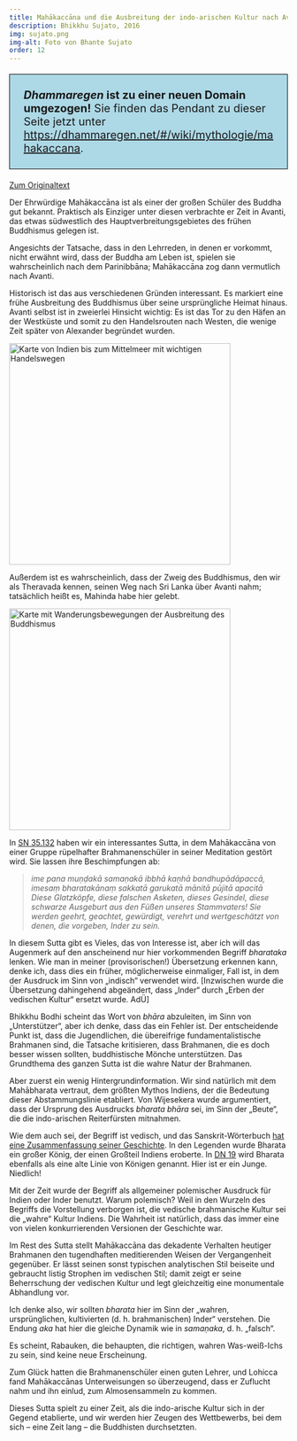 ```yaml
---
title: Mahākaccāna und die Ausbreitung der indo-arischen Kultur nach Avanti
description: Bhikkhu Sujato, 2016
img: sujato.png
img-alt: Foto von Bhante Sujato
order: 12
---
```


<p style="padding: 25px;
  border: thin solid black;
  background-color: lightblue;
  padding: 25px;
  font-size: 20px;"
><b><em>Dhammaregen</em> ist zu einer neuen Domain umgezogen!</b> Sie finden das Pendant zu dieser Seite jetzt unter <a href="https://dhammaregen.net/#/wiki/mythologie/mahakaccana">https://dhammaregen.net/#/wiki/mythologie/mahakaccana</a>.
</p>

[Zum Originaltext](https://discourse.suttacentral.net/t/on-mahakaccana-and-the-spread-of-aryan-culture-to-avanti/3008)

Der Ehrwürdige Mahākaccāna ist als einer der großen Schüler des Buddha gut bekannt. Praktisch als Einziger unter diesen verbrachte er Zeit in Avanti, das etwas südwestlich des Hauptverbreitungsgebietes des frühen Buddhismus gelegen ist.

Angesichts der Tatsache, dass in den Lehrreden, in denen er vorkommt, nicht erwähnt wird, dass der Buddha am Leben ist, spielen sie wahrscheinlich nach dem Parinibbāna; Mahākaccāna zog dann vermutlich nach Avanti.

Historisch ist das aus verschiedenen Gründen interessant. Es markiert eine frühe Ausbreitung des Buddhismus über seine ursprüngliche Heimat hinaus. Avanti selbst ist in zweierlei Hinsicht wichtig: Es ist das Tor zu den Häfen an der Westküste und somit zu den Handelsrouten nach Westen, die wenige Zeit später von Alexander begründet wurden.

<a href="https://scdd.sfo2.cdn.digitaloceanspaces.com/uploads/original/2X/0/09f3d29c53d65cc53e8e9af8bd5ec66c7568c8e8.jpg"><img height="400" alt="Karte von Indien bis zum Mittelmeer mit wichtigen Handelswegen" src="https://scdd.sfo2.cdn.digitaloceanspaces.com/uploads/original/2X/0/09f3d29c53d65cc53e8e9af8bd5ec66c7568c8e8.jpg"></a>

Außerdem ist es wahrscheinlich, dass der Zweig des Buddhismus, den wir als Theravada kennen, seinen Weg nach Sri Lanka über Avanti nahm; tatsächlich heißt es, Mahinda habe hier gelebt.

<a href="https://scdd.sfo2.cdn.digitaloceanspaces.com/uploads/original/2X/a/a438ef891dadef14ddcbba8c8b9ad515a38a1bc1.png"><img height="400" alt="Karte mit Wanderungsbewegungen der Ausbreitung des Buddhismus" src="https://scdd.sfo2.cdn.digitaloceanspaces.com/uploads/original/2X/a/a438ef891dadef14ddcbba8c8b9ad515a38a1bc1.png"></a>

In [SN 35.132](/suttas/#sn35.132/de/sabbamitta:0.1) haben wir ein interessantes Sutta, in dem Mahākaccāna von einer Gruppe rüpelhafter Brahmanenschüler in seiner Meditation gestört wird. Sie lassen ihre Beschimpfungen ab:

>*ime pana muṇḍakā samaṇakā ibbhā kaṇhā bandhupādāpaccā, imesaṃ bharatakānaṃ sakkatā garukatā mānitā pūjitā apacitā*  
>*Diese Glatzköpfe, diese falschen Asketen, dieses Gesindel, diese schwarze Ausgeburt aus den Füßen unseres Stammvaters! Sie werden geehrt, geachtet, gewürdigt, verehrt und wertgeschätzt von denen, die vorgeben, Inder zu sein.*

In diesem Sutta gibt es Vieles, das von Interesse ist, aber ich will das Augenmerk auf den anscheinend nur hier vorkommenden Begriff *bharataka* lenken. Wie man in meiner (provisorischen!) Übersetzung erkennen kann, denke ich, dass dies ein früher,  möglicherweise einmaliger, Fall ist, in dem der Ausdruck im Sinn von „indisch“ verwendet wird. [Inzwischen wurde die Übersetzung dahingehend abgeändert, dass „Inder“ durch „Erben der vedischen Kultur“ ersetzt wurde. AdÜ]

Bhikkhu Bodhi scheint das Wort von *bhāra* abzuleiten, im Sinn von „Unterstützer“, aber ich denke, dass das ein Fehler ist. Der entscheidende Punkt ist, dass die Jugendlichen, die übereifrige fundamentalistische Brahmanen sind, die Tatsache kritisieren, dass Brahmanen, die es doch besser wissen sollten, buddhistische Mönche unterstützen. Das Grundthema des ganzen Sutta ist die wahre Natur der Brahmanen.

Aber zuerst ein wenig Hintergrundinformation. Wir sind natürlich mit dem Mahābharata vertraut, dem größten Mythos Indiens, der die Bedeutung dieser Abstammungslinie etabliert. Von Wijesekera wurde argumentiert, dass der Ursprung des Ausdrucks *bharata* *bhāra* sei, im Sinn der „Beute“, die die indo-arischen Reiterfürsten mitnahmen.

Wie dem auch sei, der Begriff ist vedisch, und das Sanskrit-Wörterbuch [hat eine Zusammenfassung seiner Geschichte](https://sanskritdictionary.com/bharata/2210/6). In den Legenden wurde Bharata ein großer König, der einen Großteil Indiens eroberte. In [DN 19](/suttas/#dn19/de/sabbamitta:0.1) wird Bharata ebenfalls als eine alte Linie von Königen genannt. Hier ist er ein Junge. Niedlich!

Mit der Zeit wurde der Begriff als allgemeiner polemischer Ausdruck für Indien oder Inder benutzt. Warum polemisch? Weil in den Wurzeln des Begriffs die Vorstellung verborgen ist, die vedische brahmanische Kultur sei die „wahre“ Kultur Indiens. Die Wahrheit ist natürlich, dass das immer eine von vielen konkurrierenden Versionen der Geschichte war.

Im Rest des Sutta stellt Mahākaccāna das dekadente Verhalten heutiger Brahmanen den tugendhaften meditierenden Weisen der Vergangenheit gegenüber. Er lässt seinen sonst typischen analytischen Stil beiseite und gebraucht listig Strophen im vedischen Stil; damit zeigt er seine Beherrschung der vedischen Kultur und legt gleichzeitig eine monumentale Abhandlung vor.

Ich denke also, wir sollten *bharata* hier im Sinn der „wahren, ursprünglichen, kultivierten (d. h. brahmanischen) Inder“ verstehen. Die Endung *aka* hat hier die gleiche Dynamik wie in *samaṇaka*, d. h. „falsch“.

Es scheint, Rabauken, die behaupten, die richtigen, wahren Was-weiß-Ichs zu sein, sind keine neue Erscheinung.

Zum Glück hatten die Brahmanenschüler einen guten Lehrer, und Lohicca fand Mahākaccānas Unterweisungen so überzeugend, dass er Zuflucht nahm und ihn einlud, zum Almosensammeln zu kommen.

Dieses Sutta spielt zu einer Zeit, als die indo-arische Kultur sich in der Gegend etablierte, und wir werden hier Zeugen des Wettbewerbs, bei dem sich – eine Zeit lang – die Buddhisten durchsetzten.
